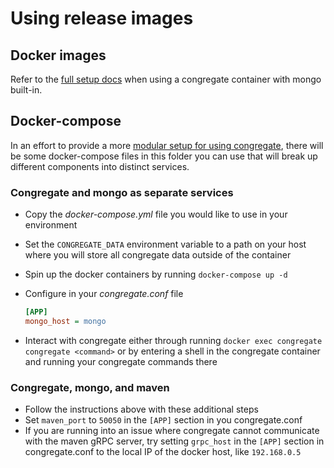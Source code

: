# Using release images

## Docker images

Refer to the [full setup docs](./docs/full_setup.md) when using a congregate container with mongo built-in.

## Docker-compose

In an effort to provide a more [modular setup for using congregate](https://gitlab.com/groups/gitlab-org/professional-services-automation/tools/-/epics/115),
there will be some docker-compose files in this folder
you can use that will break up different components into distinct services.

### Congregate and mongo as separate services

- Copy the *docker-compose.yml* file you would like to use in your environment
- Set the `CONGREGATE_DATA` environment variable to a path on your host
  where you will store all congregate data outside of the container
- Spin up the docker containers by running `docker-compose up -d`
- Configure in your *congregate.conf* file

    ```ini
    [APP]
    mongo_host = mongo
    ```

- Interact with congregate either through running `docker exec congregate congregate <command>`
  or by entering a shell in the congregate container and running your congregate commands there

### Congregate, mongo, and maven

- Follow the instructions above with these additional steps
- Set `maven_port` to `50050` in the `[APP]` section in you congregate.conf
- If you are running into an issue where congregate cannot communicate with
  the maven gRPC server, try setting `grpc_host` in the `[APP]` section in 
  congregate.conf to the local IP of the docker host, like `192.168.0.5`
